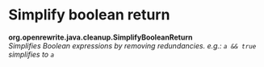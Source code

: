 # Simplify boolean return

**org.openrewrite.java.cleanup.SimplifyBooleanReturn**  
_Simplifies Boolean expressions by removing redundancies. e.g.: `a && true` simplifies to `a`_

